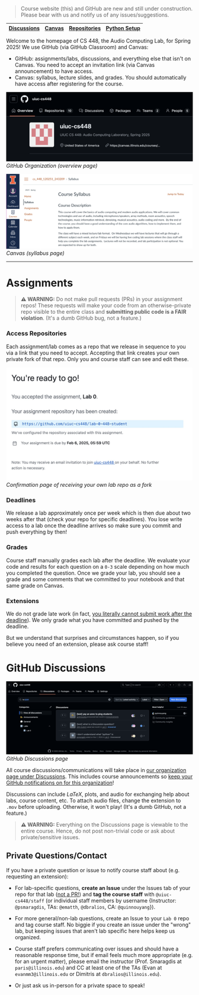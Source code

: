 > Course website (this) and GitHub are new and still under construction. Please bear with us and notify us of any issues/suggestions.

| [Discussions](https://github.com/orgs/uiuc-cs448/discussions) | [Canvas](https://canvas.illinois.edu/courses/52926) | [Repositories](https://github.com/orgs/uiuc-cs448/repositories) | [Python Setup](https://uiuc-cs448.github.io/python) |
| ------------------------------------------------------------- | --------------------------------------------------- | --------------------------------------------------------------- | --------------------------------------------------- |

Welcome to the homepage of CS 448, the Audio Computing Lab, for Spring 2025! We use GitHub (via GitHub Classroom) and Canvas:

- GitHub: assignments/labs, discussions, and everything else that isn't on Canvas. You need to accept an invitation link (via Canvas announcement) to have access.
- Canvas: syllabus, lecture slides, and grades. You should automatically have access after registering for the course.

![](images/a.png)
_GitHub Organization (overview page)_

![](images/b.png)
_Canvas (syllabus page)_

---

# Assignments

> **⚠️ WARNING:** Do not make pull requests (PRs) in your assignment repos! These requests will make your code from an otherwise-private repo visible to the entire class and **submitting public code is a FAIR violation**. (It's a dumb GitHub bug, not a feature.)

### Access Repositories

Each assignment/lab comes as a repo that we release in sequence to you via a link that you need to accept. Accepting that link creates your own private fork of that repo. Only you and course staff can see and edit these.

![](images/accepted.png)
_Confirmation page of receiving your own lab repo as a fork_

### Deadlines

We release a lab approximately once per week which is then due about two weeks after that (check your repo for specific deadlines). You lose write access to a lab once the deadline arrives so make sure you commit and push everything by then!

### Grades

Course staff manually grades each lab after the deadline. We evaluate your code and results for each question on a `0-3` scale depending on how much you completed the question. Once we grade your lab, you should see a grade and some comments that we committed to your notebook and that same grade on Canvas.

### Extensions

We do not grade late work (in fact, [you literally cannot submit work after the deadline](https://uiuc-cs448.github.io/#Deadlines)). We only grade what you have committed and pushed by the deadline.

But we understand that surprises and circumstances happen, so if you believe you need of an extension, please ask course staff!

# GitHub Discussions

![](images/d.png)
_GitHub Discussions page_

All course discussions/communications will take place in [our organization page under Discussions](https://github.com/orgs/uiuc-cs448/discussions). This includes course announcements so [keep your GitHub notifications on for this organization](https://docs.github.com/en/account-and-profile/managing-subscriptions-and-notifications-on-github/setting-up-notifications/configuring-notifications#about-custom-notifications)!

Discussions can include $LaTeX$, plots, and audio for exchanging help about labs, course content, etc. To attach audio files, change the extension to `.mov` before uploading. Otherwise, it won't play! (It's a dumb GitHub, not a feature.)

> **⚠️ WARNING:** Everything on the Discussions page is viewable to the entire course. Hence, do not post non-trivial code or ask about private/sensitive issues.

## Private Questions/Contact

If you have a private question or issue to notify course staff about (e.g. requesting an extension):

- For lab-specific questions, **create an Issue** under the Issues tab of your repo for that lab ([not a PR!](https://uiuc-cs448.github.io/#Assignments)) and **tag the course staff** with `@uiuc-cs448/staff` (or individual staff members by username {Instructor: `@psmaragdis`, TAs: `@ematth`, `@dbralios`, CA: `@quinnouyang`}).

- For more general/non-lab questions, create an Issue to your `Lab 0` repo and tag course staff. No biggie if you create an issue under the "wrong" lab, but keeping issues that aren't lab specific here helps keep us organized.

- Course staff prefers communicating over issues and should have a reasonable response time, but if email feels much more appropriate (e.g. for an urgent matter), please email the instructor (Prof. Smaragdis at `paris@illinois.edu`) and CC at least one of the TAs (Evan at `evanmm3@illinois.edu` or Dimitris at `dbralios@illinois.edu`).

- Or just ask us in-person for a private space to speak!
